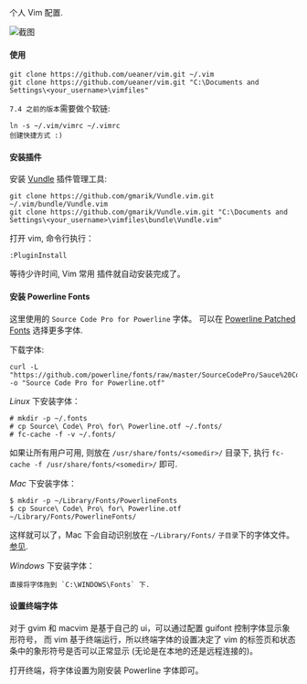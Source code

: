  个人 Vim 配置.

![截图](preview.png)

#### 使用

    git clone https://github.com/ueaner/vim.git ~/.vim
    git clone https://github.com/ueaner/vim.git "C:\Documents and Settings\<your_username>\vimfiles"

`7.4 之前的版本`需要做个软链:

    ln -s ~/.vim/vimrc ~/.vimrc
    创建快捷方式 :)

#### 安装插件

安装 [Vundle](https://github.com/gmarik/Vundle.vim) 插件管理工具:

    git clone https://github.com/gmarik/Vundle.vim.git ~/.vim/bundle/Vundle.vim
    git clone https://github.com/gmarik/Vundle.vim.git "C:\Documents and Settings\<your_username>\vimfiles\bundle\Vundle.vim"

打开 vim, 命令行执行：

    :PluginInstall

等待少许时间, Vim 常用 插件就自动安装完成了。

#### 安装 Powerline Fonts

这里使用的 `Source Code Pro for Powerline` 字体。
可以在 [Powerline Patched Fonts](https://github.com/powerline/fonts) 选择更多字体.

下载字体:

    curl -L "https://github.com/powerline/fonts/raw/master/SourceCodePro/Sauce%20Code%20Powerline%20Regular.otf" -o "Source Code Pro for Powerline.otf"

*Linux* 下安装字体：

    # mkdir -p ~/.fonts
    # cp Source\ Code\ Pro\ for\ Powerline.otf ~/.fonts/
    # fc-cache -f -v ~/.fonts/

如果让所有用户可用, 则放在 `/usr/share/fonts/<somedir>/` 目录下, 执行 `fc-cache -f /usr/share/fonts/<somedir>/` 即可.

*Mac* 下安装字体：

    $ mkdir -p ~/Library/Fonts/PowerlineFonts
    $ cp Source\ Code\ Pro\ for\ Powerline.otf ~/Library/Fonts/PowerlineFonts/

这样就可以了，Mac 下会自动识别放在 `~/Library/Fonts/` `子目录`下的字体文件。[参见](http://support.apple.com/en-us/HT201722).

*Windows* 下安装字体：

    直接将字体拖到 `C:\WINDOWS\Fonts` 下.

#### 设置终端字体

对于 gvim 和 macvim 是基于自己的 ui，可以通过配置 guifont 控制字体显示象形符号，
而 vim 基于终端运行，所以终端字体的设置决定了 vim 的标签页和状态条中的象形符号是否可以正常显示
(无论是在本地的还是远程连接的)。

打开终端，将字体设置为刚安装 Powerline 字体即可。
